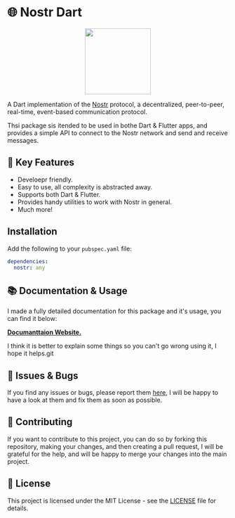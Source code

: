 # 🌐 Nostr Dart

<p align="center">
<img src="https://i.imgur.com/GvrrVdZ.png" width="150" placeholder="Dart Nostr" />
</p>

A Dart implementation of the [Nostr](https://nostr.com) protocol, a decentralized, peer-to-peer, real-time, event-based communication protocol.

Thsi package sis itended to be used in bothe Dart & Flutter apps, and provides a simple API to connect to the Nostr network and send and receive messages.

## 🔑 Key Features

- Develoepr friendly.
- Easy to use, all complexity is abstracted away.
- Supports both Dart & Flutter.
- Provides handy utilities to work with Nostr in general.
- Much more!

## Installation

Add the following to your `pubspec.yaml` file:

```yaml
dependencies:
  nostr: any
```

## 📚 Documentation & Usage

I made a fully detailed documentation for this package and it's usage, you can find it below:

[**Documanttaion Website.**](https://anasfik.github.io/nostr/)

I think it is better to explain some things so you can't go wrong using it, I hope it helps.git

## 🐞 Issues & Bugs

If you find any issues or bugs, please report them [here](https://github.com/anasfik/nostr/issues), I will be happy to have a look at them and fix them as soon as possible.

## 🤝 Contributing

If you want to contribute to this project, you can do so by forking this repository, making your changes, and then creating a pull request, I will be grateful for the help, and will be happy to merge your changes into the main project.

## 📜 License

This project is licensed under the MIT License - see the [LICENSE](LICENSE) file for details.